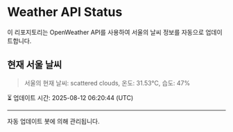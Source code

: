 
# Weather API Status

이 리포지토리는 OpenWeather API를 사용하여 서울의 날씨 정보를 자동으로 업데이트합니다.

## 현재 서울 날씨
> 서울의 현재 날씨: scattered clouds, 온도: 31.53°C, 습도: 47%

⏳ 업데이트 시간: 2025-08-12 06:20:44 (UTC)

---
자동 업데이트 봇에 의해 관리됩니다.
